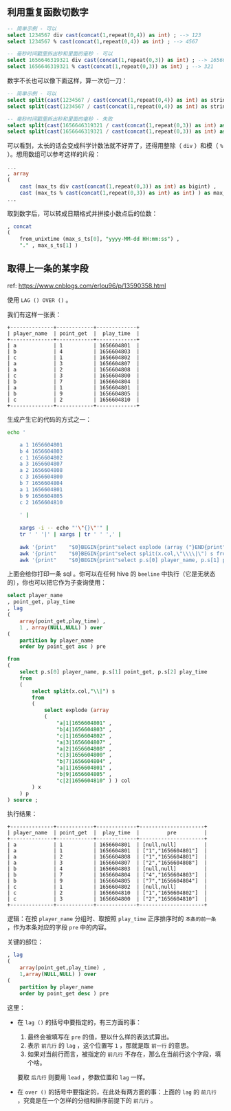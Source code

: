 
## 利用重复函数切数字

~~~~ sql
-- 简单示例 - 可以
select 1234567 div cast(concat(1,repeat(0,4)) as int) ; --> 123
select 1234567 % cast(concat(1,repeat(0,4)) as int) ; --> 4567

-- 毫秒时间戳里拆出秒和里面的毫秒 - 可以
select 1656646319321 div cast(concat(1,repeat(0,3)) as int) ; --> 1656646319
select 1656646319321 % cast(concat(1,repeat(0,3)) as int) ; --> 321
~~~~

数字不长也可以像下面这样，算一次切一刀：

~~~~ sql
-- 简单示例 - 可以
select split(cast(1234567 / cast(concat(1,repeat(0,4)) as int) as string),"\\.")[0] ; --> 123
select split(cast(1234567 / cast(concat(1,repeat(0,4)) as int) as string),"\\.")[1] ; --> 4567

-- 毫秒时间戳里拆出秒和里面的毫秒 - 失败
select split(cast(1656646319321 / cast(concat(1,repeat(0,3)) as int) as string),"\\.")[0] ; --> 1
select split(cast(1656646319321 / cast(concat(1,repeat(0,3)) as int) as string),"\\.")[1] ; --> 656646319321E9
~~~~

可以看到，太长的话会变成科学计数法就不好弄了，还得用整除（ `div` ）和模（ `%` ）。想用数组可以参考这样的片段：

~~~~ sql
...
, array
(
    cast (max_ts div cast(concat(1,repeat(0,3)) as int) as bigint) ,
    cast (max_ts % cast(concat(1,repeat(0,3)) as int) as int) ) as max_s_ts
...
~~~~

取到数字后，可以转成日期格式并拼接小数点后的位数：

~~~ sql
, concat
(
    from_unixtime (max_s_ts[0], "yyyy-MM-dd HH:mm:ss") ,
    "." , max_s_ts[1] )
~~~

## 取得上一条的某字段

ref: https://www.cnblogs.com/erlou96/p/13590358.html  

使用 `LAG () OVER ()` 。

我们有这样一张表：

~~~
+--------------+------------+-------------+
| player_name  | point_get  |  play_time  |
+--------------+------------+-------------+
| a            | 1          | 1656604801  |
| b            | 4          | 1656604803  |
| c            | 1          | 1656604802  |
| a            | 3          | 1656604807  |
| a            | 2          | 1656604808  |
| c            | 3          | 1656604800  |
| b            | 7          | 1656604804  |
| a            | 1          | 1656604801  |
| b            | 9          | 1656604805  |
| c            | 2          | 1656604810  |
+--------------+------------+-------------+
~~~

生成产生它的代码的方式之一：

~~~ sh
echo '

    a 1 1656604801
    b 4 1656604803
    c 1 1656604802
    a 3 1656604807
    a 2 1656604808
    c 3 1656604800
    b 7 1656604804
    a 1 1656604801
    b 9 1656604805
    c 2 1656604810
    
    ' |
    
    xargs -i -- echo "'\"{}\"'" |
    tr ' ' '|' | xargs | tr ' ' ',' |
    
    awk '{print"    "$0}BEGIN{print"select explode (array ("}END{print") ) col"}' |
    awk '{print"    "$0}BEGIN{print"select split(x.col,\"\\\\|\") s from";print"("}END{print") x"}' |
    awk '{print"    "$0}BEGIN{print"select p.s[0] player_name, p.s[1] point_get, p.s[2] play_time from";print"("}END{print") p"}'
~~~

上面会给你打印一条 sql 。你可以在任何 hive 的 `beeline` 中执行（它是无状态的），你也可以把它作为子查询使用：

~~~~ sql
select player_name
, point_get, play_time
, lag
(
    array(point_get,play_time) ,
    1 , array(NULL,NULL) ) over
(
    partition by player_name
    order by point_get asc ) pre

from
(
    select p.s[0] player_name, p.s[1] point_get, p.s[2] play_time
    from
    (
        select split(x.col,"\\|") s
        from
        (
            select explode (array
            (
                "a|1|1656604801" ,
                "b|4|1656604803" ,
                "c|1|1656604802" ,
                "a|3|1656604807" ,
                "a|2|1656604808" ,
                "c|3|1656604800" ,
                "b|7|1656604804" ,
                "a|1|1656604801" ,
                "b|9|1656604805" ,
                "c|2|1656604810" ) ) col
        ) x
    ) p
) source ;
~~~~

执行结果：

~~~
+--------------+------------+-------------+---------------------+
| player_name  | point_get  |  play_time  |         pre         |
+--------------+------------+-------------+---------------------+
| a            | 1          | 1656604801  | [null,null]         |
| a            | 1          | 1656604801  | ["1","1656604801"]  |
| a            | 2          | 1656604808  | ["1","1656604801"]  |
| a            | 3          | 1656604807  | ["2","1656604808"]  |
| b            | 4          | 1656604803  | [null,null]         |
| b            | 7          | 1656604804  | ["4","1656604803"]  |
| b            | 9          | 1656604805  | ["7","1656604804"]  |
| c            | 1          | 1656604802  | [null,null]         |
| c            | 2          | 1656604810  | ["1","1656604802"]  |
| c            | 3          | 1656604800  | ["2","1656604810"]  |
+--------------+------------+-------------+---------------------+
~~~

逻辑：在按 `player_name` 分组时、取按照 `play_time` 正序排序时的 `本条的前一条` ，作为本条对应的字段 `pre` 中的内容。

关键的部位：

~~~ sql
, lag
(
    array(point_get,play_time) ,
    1,array(NULL,NULL) ) over
(
    partition by player_name
    order by point_get desc ) pre
~~~

这里：

- 在 `lag ()` 的括号中要指定的，有三方面的事：
  
  1. 最终会被填写在 `pre` 的值，要以什么样的表达式算出。
  2. 表示 `前几行` 的 `lag` ，这个位置写 `1` ，那就是取 `前一行` 的意思。
  3. 如果对当前行而言，被指定的 `前几行` 不存在，那么在当前行这个字段，填个啥。
  
  要取 `后几行` 则要用 `lead` ，参数位置和 `lag` 一样。
  
- 在 `over ()` 的括号中要指定的，在此处有两方面的事：上面的 `lag` 的 `前几行` ，究竟是在一个怎样的分组和排序前提下的 `前几行` 。





